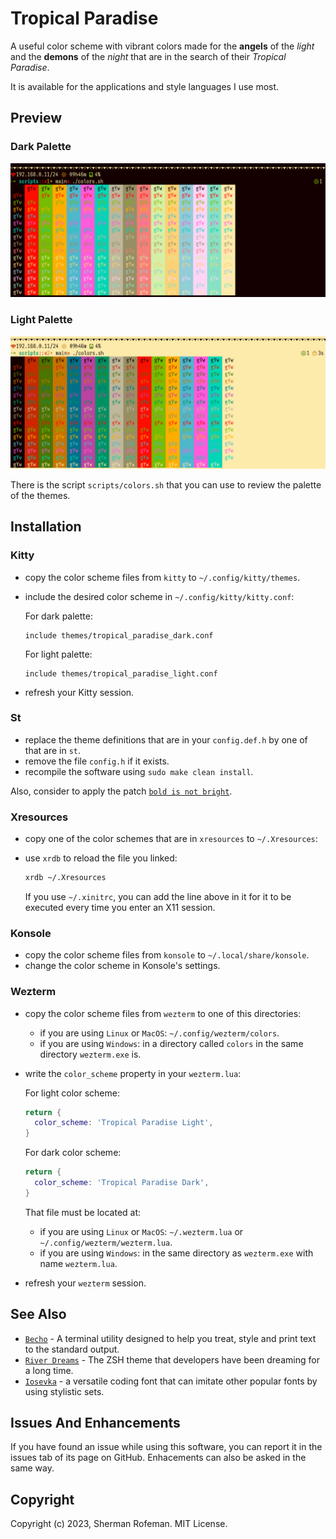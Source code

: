 # Tropical Paradise

A useful color scheme with vibrant colors made for the __angels__ of the
_light_ and the __demons__ of the _night_ that are in the search of
their _Tropical Paradise_.

It is available for the applications and style languages I use most.


## Preview


### Dark Palette

![](images/preview/dark_palette.png)


### Light Palette

![](images/preview/light_palette.png)

There is the script `scripts/colors.sh` that you can use to review the
palette of the themes.


## Installation


### Kitty

  + copy the color scheme files from `kitty` to `~/.config/kitty/themes`.
  + include the desired color scheme in `~/.config/kitty/kitty.conf`:

    For dark palette:
    ```
    include themes/tropical_paradise_dark.conf
    ```

    For light palette:
    ```
    include themes/tropical_paradise_light.conf
    ```
  + refresh your Kitty session.


### St

  + replace the theme definitions that are in your `config.def.h` by one of
    that are in `st`.
  + remove the file `config.h` if it exists.
  + recompile the software using `sudo make clean install`.

  Also, consider to apply the patch [`bold is not bright`](https://st.suckless.org/patches/bold-is-not-bright).


### Xresources

  + copy one of the color schemes that are in `xresources` to `~/.Xresources`:
  + use `xrdb` to reload the file you linked:

    ```bash
    xrdb ~/.Xresources
    ```

    If you use `~/.xinitrc`, you can add the line above in it for it to be
    executed every time you enter an X11 session.


### Konsole

  + copy the color scheme files from `konsole` to `~/.local/share/konsole`.
  + change the color scheme in Konsole's settings.


### Wezterm

  + copy the color scheme files from `wezterm` to one of this directories:
    + if you are using `Linux` or `MacOS`: `~/.config/wezterm/colors`.
    + if you are using `Windows`: in a directory called `colors` in the
      same directory `wezterm.exe` is.
  + write the `color_scheme` property in your `wezterm.lua`:

    For light color scheme:

    ```lua
    return {
      color_scheme: 'Tropical Paradise Light',
    }
    ```

    For dark color scheme:

    ```lua
    return {
      color_scheme: 'Tropical Paradise Dark',
    }
    ```

    That file must be located at:
    + if you are using `Linux` or `MacOS`: `~/.wezterm.lua` or
      `~/.config/wezterm/wezterm.lua`.
    + if you are using `Windows`: in the same directory as `wezterm.exe` with
      name `wezterm.lua`.
  + refresh your `wezterm` session.


## See Also

  + [`Becho`](https://github.com/skippyr/becho) - A terminal utility designed
    to help you treat, style and print text to the standard output.
  + [`River Dreams`](https://github.com/skippyr/river_dreams) - The ZSH theme
    that developers have been dreaming for a long time.
  + [`Iosevka`](https://github.com/be5invis/Iosevka) - a versatile coding
    font that can imitate other popular fonts by using stylistic sets.


## Issues And Enhancements

If you have found an issue while using this software, you can report it in
the issues tab of its page on GitHub. Enhacements can also be asked in the
same way.


## Copyright

Copyright (c) 2023, Sherman Rofeman. MIT License.

